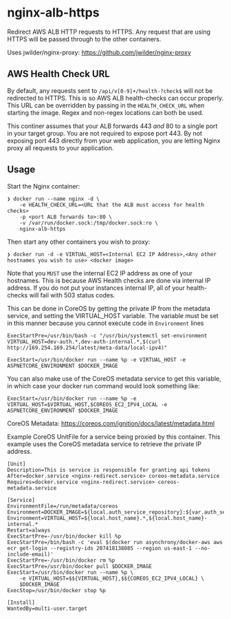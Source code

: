 # nginx-alb-https
Redirect AWS ALB HTTP requests to HTTPS. Any request that are using HTTPS will be passed through to the other containers.

Uses jwilder/nginx-proxy:
https://github.com/jwilder/nginx-proxy

## AWS Health Check URL
By default, any requests sent to `/api/v[0-9]+/health-?check$` will not be redirected to HTTPS. This is so AWS ALB health-checks can occur properly. This URL can be overridden by passing in the `HEALTH_CHECK_URL` when starting the image. Regex and non-regex locations can both be used.

This continer assumes that your ALB forwards 443 *and* 80 to a single port in your target group. You are not required to expose port 443. By not exposing port 443 directly from your web application, you are letting Nginx proxy all requests to your application.

## Usage
Start the Nginx container:
```
❯ docker run --name nginx -d \
    -e HEALTH_CHECK_URL=<URL that the ALB must access for health checks>
    -p <port ALB forwards to>:80 \
    -v /var/run/docker.sock:/tmp/docker.sock:ro \
    nginx-alb-https
```

Then start any other containers you wish to proxy:
```
❯ docker run -d -e VIRTUAL_HOST=<Internal EC2 IP Address>,<Any other hostnames you wish to use> <docker image> 
```
Note that you `MUST` use the internal EC2 IP address as one of your hostnames. This is because AWS Health checks are done via internal IP address. If you do not put your instances internal IP, all of your health-checks will fail with 503 status codes.

This can be done in CoreOS by getting the private IP from the metadata service, and setting the VIRTUAL_HOST variable. The variable must be set in this manner because you cannot execute code in `Environment` lines

```
ExecStartPre=/usr/bin/bash -c "/usr/bin/systemctl set-environment VIRTUAL_HOST=dev-auth.*,dev-auth-internal.*,$(curl http://169.254.169.254/latest/meta-data/local-ipv4)"

ExecStart=/usr/bin/docker run --name %p -e VIRTUAL_HOST -e ASPNETCORE_ENVIRONMENT $DOCKER_IMAGE
```

You can also make use of the CoreOS metadata service to get this variable, in which case your docker run command would look something like:
```
ExecStart=/usr/bin/docker run --name %p -e VIRTUAL_HOST=$VIRTUAL_HOST,$COREOS_EC2_IPV4_LOCAL -e ASPNETCORE_ENVIRONMENT $DOCKER_IMAGE
```

CoreOS Metadata: https://coreos.com/ignition/docs/latest/metadata.html

Example CoreOS UnitFile for a service being proxied by this container. This example uses the CoreOS metadata service to retrieve the private IP address.
```
[Unit]
Description=This is service is responsible for granting api tokens
After=docker.service <nginx-redirect.service> coreos-metadata.service
Requires=docker.service <nginx-redirect.service> coreos-metadata.service

[Service]
EnvironmentFile=/run/metadata/coreos
Environment=DOCKER_IMAGE=${local.auth_service_repository}:${var.auth_service_version}
Environment=VIRTUAL_HOST=${local.host_name}.*,${local.host_name}-internal.*
Restart=always
ExecStartPre=-/usr/bin/docker kill %p
ExecStartPre=/bin/bash -c 'eval $(docker run asynchrony/docker-aws aws ecr get-login --registry-ids 207418138085 --region us-east-1 --no-include-email)'
ExecStartPre=-/usr/bin/docker rm %p
ExecStartPre=/usr/bin/docker pull $DOCKER_IMAGE
ExecStart=/usr/bin/docker run --name %p \
    -e VIRTUAL_HOST=$${VIRTUAL_HOST},$${COREOS_EC2_IPV4_LOCAL} \
    $DOCKER_IMAGE
ExecStop=/usr/bin/docker stop %p

[Install]
WantedBy=multi-user.target
```